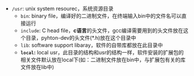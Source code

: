 * `/usr`: unix system resourec，系统资源目录
  - `bin`: binary file，编译好的二进制文件，在终端输入bin中的文件名可以直接运行
  - `include`: C head file，**c语言**的头文件，gcc编译需要用到的头文件放在这个目录，pyhton-dev的头文件(*.h)放在这个目录中
  - `lib`: software support libaray，软件的自带库都放在此目录中
  - **`local`:** local usr，此目录的结构和usr的结构一样，软件安装的扩展包的相关文件默认放在local下(如：二进制文件放在bin中，与扩展包有关的库文件放在lib中)
